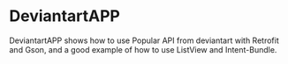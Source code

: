 # DeviantartAPP
DeviantartAPP shows how to use Popular API from deviantart with Retrofit and Gson, and a good example of how to use ListView and Intent-Bundle.
